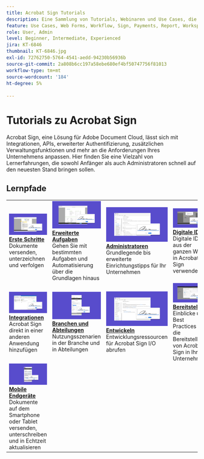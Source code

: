 ```yaml
---
title: Acrobat Sign Tutorials
description: Eine Sammlung von Tutorials, Webinaren und Use Cases, die entwickelt wurden, um sowohl Anfänger als auch Administratoren schnell auf den neuesten Stand zu bringen
feature: Use Cases, Web Forms, Workflow, Sign, Payments, Report, Workspace, Deadline, Administration, Digital ID, Form, Integrations, Mobile, Skill Builder
role: User, Admin
level: Beginner, Intermediate, Experienced
jira: KT-6846
thumbnail: KT-6846.jpg
exl-id: 72762750-5764-4541-aedd-94230b56936b
source-git-commit: 2a808b6cc197a58ebe680ef4bf50747756f81013
workflow-type: tm+mt
source-wordcount: '184'
ht-degree: 5%

---
```


# Tutorials zu Acrobat Sign

Acrobat Sign, eine Lösung für Adobe Document Cloud, lässt sich mit Integrationen, APIs, erweiterter Authentifizierung, zusätzlichen Verwaltungsfunktionen und mehr an die Anforderungen Ihres Unternehmens anpassen. Hier finden Sie eine Vielzahl von Lernerfahrungen, die sowohl Anfänger als auch Administratoren schnell auf den neuesten Stand bringen sollen.

<div id="recs-overview-body-1"></div>
<div id="recs-overview-body-2"></div>
<div id="recs-overview-body-3"></div>
<div id="recs-overview-body-4"></div>
<div id="recs-overview-body-5"></div>
<div id="recs-overview-body-6"></div>

## Lernpfade

<table style="table-layout:fixed">
<tr>
  <td>
    <a href="sign-beginner-tutorials/beginner-users-overview.md">
      <img alt="Erste Schritte" src="assets/gettingstartednew.png" />
    </a>
    <div>
    <a href="sign-beginner-tutorials/beginner-users-overview.md"><strong>Erste Schritte</strong></a>
    </div>
    Dokumente versenden, unterzeichnen und verfolgen
    <br>
  </td>
  <td>
    <a href="sign-advanced-users/advanced-users-overview.md">
      <img alt="Erweiterte Aufgaben" src="assets/advanced-tasks.png" />
    </a>
    <div>
    <a href="sign-advanced-users/advanced-users-overview.md"><strong>Erweiterte Aufgaben</strong></a>
    </div>
    Gehen Sie mit bestimmten Aufgaben und Automatisierung über die Grundlagen hinaus
    <br>
  </td>
   <td>
    <a href="admin/intro-admin-overview.md">
      <img alt="Administratoren" src="assets/administer.png" />
    </a>
    <div>
    <a href="admin/intro-admin-overview.md"><strong>Administratoren</strong></a>
    </div>
    Grundlegende bis erweiterte Einrichtungstipps für Ihr Unternehmen
    <br>
  </td>
   <td>
    <a href="digitalid/digitalid-overview.md">
      <img alt="Digitale ID" src="assets/identity.png" />
    </a>
    <div>
    <a href="digitalid/digitalid-overview.md"><strong>Digitale ID</strong></a>
    </div>
    Digitale IDs aus der ganzen Welt in Acrobat Sign verwenden
    <br>
  </td>
</tr>
<tr>
    <td>
    <a href="integrations/integrations-overview.md">
      <img alt="Integrationen" src="assets/integrations.png" />
    </a>
    <div>
    <a href="integrations/integrations-overview.md"><strong>Integrationen</strong></a>
    </div>
    Acrobat Sign direkt in einer anderen Anwendung hinzufügen
    <br>
    </td>
  <td>
    <a href="sign-usecase/expand-inspire-overview.md">
      <img alt="Branchen und Abteilungen" src="assets/industries.png" />
    </a>
    <div>
    <a href="sign-usecase/expand-inspire-overview.md"><strong>Branchen und Abteilungen</strong></a>
    </div>
    Nutzungsszenarien in der Branche und in Abteilungen
    <br>
  </td>
  <td>
    <a href="develop/develop-overview.md">
      <img alt="entwickeln" src="assets/develop.png" />
    </a>
    <div>
    <a href="develop/develop-overview.md"><strong>Entwickeln</strong></a>
    </div>
    Entwicklungsressourcen für Acrobat Sign I/O abrufen
    <br>
  </td>
  <td>
    <a href="deploy-overview.md">
      <img alt="Bereitstellen" src="assets/deploy.png" />
    </a>
    <div>
    <a href="deploy-overview.md"><strong>Bereitstellen</strong></a>
    </div>
    Einblicke und Best Practices für die Bereitstellung von Acrobat Sign in Ihrem Unternehmen
    <br>
  </td>
</tr>
<tr>
  <td>
    <a href="mobile/mobile-overview.md">
      <img alt="Mobile Endgeräte" src="assets/mobile.png" />
    </a>
    <div>
    <a href="mobile/mobile-overview.md"><strong>Mobile Endgeräte</strong></a>
    </div>
    Dokumente auf dem Smartphone oder Tablet versenden, unterschreiben und in Echtzeit aktualisieren
    <br>
  </td>
</tr>
</table>